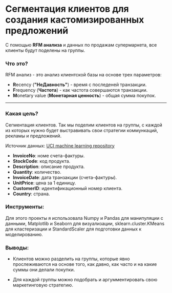 # Сегментация клиентов для создания кастомизированных предложений

С помощью **RFM анализа** и данных по продажам супермаркета, все клиенты будут поделены на группы.

### Что это?

RFM анализ - это анализ клиентской базы на основе трех параметров:

* **R**ecency (**"НеДавность"**) - время с последеней транзакции.
* **F**requency (**Частота**) - как частота совершаются транзакции.
* **M**onetary value (**Монетарная ценность**) - общая сумма покупок.



---


### Какая цель? 
Сегментация клиентов. Так мы поделим клиентов на группы, с каждой из которых нужно будет выстравивать свои стратегии коммункаций, рекламы и предложений.

Источник данных: [UCI machine learning repository](https://archive.ics.uci.edu/ml/datasets/online+retail)

* **InvoiceNo**: номе счета-фактуры.
* **StockCode**: код продукта.
* **Description**: описание продукта.
* **Quantity**: количество.
* **InvoiceDate**: дата транзакции (счета-фактуры).
* **UnitPrice**: цена за 1 единицу.
* **CustomerID**: идентификационный номер клиента.
* **Country**: страна.


### Инструменты:

Для этoго проекты я использовала Numpy и Pandas для манипуляции с данными, Matplotlib и Seaborn для визуализации, sklearn.cluster.KMeans для кластеризации и StandardScaler для подготовки данных к моделированию.


### Выводы:

* Клиентов можно разделить на группы, которые явно прослеживаются на основе того, как давно, как часто и на какие суммы они делали покупки.

* Для каждой группы можно подобрать и аргумментировать свою маркетинговую стратегию.